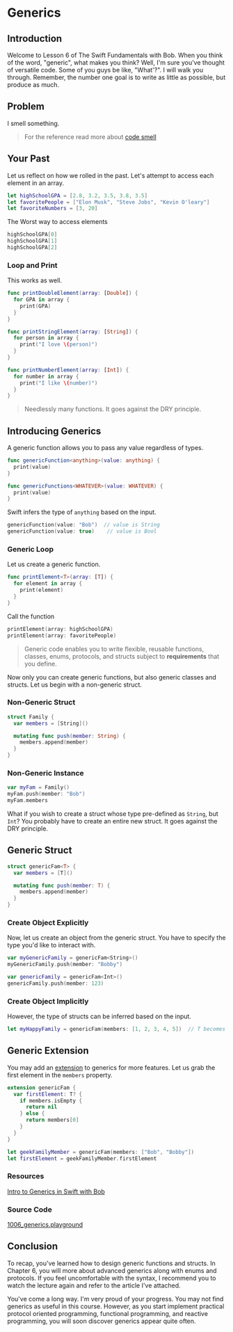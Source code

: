 # Generics
## Introduction
Welcome to Lesson 6 of The Swift Fundamentals with Bob. When you think of the word, "generic", what makes you think? Well, I'm sure you've thought of versatile code. Some of you guys be like, "What'?". I will walk you through. Remember, the number one goal is to write as little as possible, but produce as much.

## Problem
I smell something.
> For the reference read more about [code smell](/content/software-engineering/coding-principles.md#code-smell)

## Your Past
Let us reflect on how we rolled in the past. Let's attempt to access each element in an array.

```swift
let highSchoolGPA = [2.8, 3.2, 3.5, 3.8, 3.5]
let favoritePeople = ["Elon Musk", "Steve Jobs", "Kevin O'leary"]
let favoriteNumbers = [3, 20]
```

The Worst way to access elements

```swift
highSchoolGPA[0]
highSchoolGPA[1]
highSchoolGPA[2]
```

### Loop and Print
This works as well.

```swift
func printDoubleElement(array: [Double]) {
  for GPA in array {
    print(GPA)
  }
}

func printStringElement(array: [String]) {
  for person in array {
    print("I love \(person)")
  }
}

func printNumberElement(array: [Int]) {
  for number in array {
    print("I like \(number)")
  }
}
```
> Needlessly many functions. It goes against the DRY principle.

## Introducing Generics
A generic function allows you to pass any value regardless of types.   

```swift
func genericFunction<anything>(value: anything) {
  print(value)
}

func genericFunctions<WHATEVER>(value: WHATEVER) {
  print(value)
}
```

Swift infers the type of `anything` based on the input.

```swift
genericFunction(value: "Bob")  // value is String
genericFunction(value: true)    // value is Bool
```

### Generic Loop
Let us create a generic function.

```swift
func printElement<T>(array: [T]) {
  for element in array {
    print(element)
  }
}
```

Call the function

```swift
printElement(array: highSchoolGPA)
printElement(array: favoritePeople)
```

> Generic code enables you to write flexible, reusable functions, classes, enums, protocols, and structs subject to **requirements** that you define.

Now only you can create generic functions, but also generic classes and structs. Let us begin with a non-generic struct.

### Non-Generic Struct

```swift
struct Family {
  var members = [String]()

  mutating func push(member: String) {
    members.append(member)
  }
}
```

### Non-Generic Instance

```swift
var myFam = Family()
myFam.push(member: "Bob")
myFam.members
```

What if you wish to create a struct whose type pre-defined as `String`, but `Int`? You probably have to create an entire new struct. It goes against the DRY principle.

## Generic Struct

```swift
struct genericFam<T> {
  var members = [T]()

  mutating func push(member: T) {
    members.append(member)
  }
}
```

### Create Object Explicitly
Now, let us create an object from the generic struct. You have to specify the type you'd like to interact with.

```swift
var myGenericFamily = genericFam<String>()
myGenericFamily.push(member: "Bobby")

var genericFamily = genericFam<Int>()
genericFamily.push(member: 123)
```
### Create Object Implicitly
However, the type of structs can be inferred based on the input.

```swift
let myHappyFamily = genericFam(members: [1, 2, 3, 4, 5])  // T becomes Int
```

## Generic Extension
You may add an [extension](/course/swift-intermediate/extension.md) to generics for more features. Let us grab the first element in the `members` property.

```swift
extension genericFam {
  var firstElement: T? {
    if members.isEmpty {
      return nil
    } else {
      return members[0]
    }
  }
}

let geekFamilyMember = genericFam(members: ["Bob", "Bobby"])
let firstElement = geekFamilyMember.firstElement
```

### Resources
[Intro to Generics in Swift with Bob](https://medium.com/ios-geek-community/intro-to-generics-in-swift-with-bob-df58118a5001#.fkmmjqnwd)

### Source Code
[1006_generics.playground](https://www.dropbox.com/sh/wuf65widfors50d/AABCJF-aojTJLPGdA79Vc78Ma?dl=0)

## Conclusion
To recap, you've learned how to design generic functions and structs. In Chapter 6, you will more about advanced generics along with enums and protocols. If you feel uncomfortable with the syntax, I recommend you to watch the lecture again and refer to the article I've attached.

You've come a long way. I'm very proud of your progress. You may not find generics as useful in this course. However, as you start implement practical protocol oriented programming, functional programming, and reactive programming, you will soon discover generics appear quite often.
